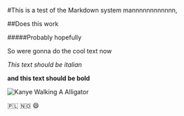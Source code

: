 #This is a test of the Markdown system mannnnnnnnnnnn,

##Does this work

#####Probably hopefully

So were gonna do the cool text now

*This text should be italian*

**and this text should be bold**

![Kanye Walking A Alligator](https://pics.me.me/kanye-walking-a-damn-alligator-47977930.png)

:poland: :norway:
:smile:
